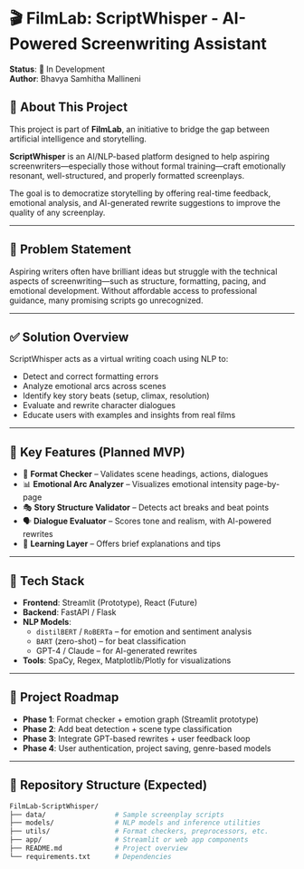 # 🎬 FilmLab: ScriptWhisper - AI-Powered Screenwriting Assistant

**Status**: 🚧 In Development  
**Author**: Bhavya Samhitha Mallineni

## 🧠 About This Project

This project is part of **FilmLab**, an initiative to bridge the gap between artificial intelligence and storytelling. 

**ScriptWhisper** is an AI/NLP-based platform designed to help aspiring screenwriters—especially those without formal training—craft emotionally resonant, well-structured, and properly formatted screenplays.

The goal is to democratize storytelling by offering real-time feedback, emotional analysis, and AI-generated rewrite suggestions to improve the quality of any screenplay.

---

## 🎯 Problem Statement

Aspiring writers often have brilliant ideas but struggle with the technical aspects of screenwriting—such as structure, formatting, pacing, and emotional development. Without affordable access to professional guidance, many promising scripts go unrecognized.

---

## ✅ Solution Overview

ScriptWhisper acts as a virtual writing coach using NLP to:
- Detect and correct formatting errors
- Analyze emotional arcs across scenes
- Identify key story beats (setup, climax, resolution)
- Evaluate and rewrite character dialogues
- Educate users with examples and insights from real films

---

## 🚀 Key Features (Planned MVP)

- 📝 **Format Checker** – Validates scene headings, actions, dialogues
- 📊 **Emotional Arc Analyzer** – Visualizes emotional intensity page-by-page
- 🎭 **Story Structure Validator** – Detects act breaks and beat points
- 🗣️ **Dialogue Evaluator** – Scores tone and realism, with AI-powered rewrites
- 🧠 **Learning Layer** – Offers brief explanations and tips

---

## 🧪 Tech Stack

- **Frontend**: Streamlit (Prototype), React (Future)
- **Backend**: FastAPI / Flask
- **NLP Models**:
  - `distilBERT` / `RoBERTa` – for emotion and sentiment analysis
  - `BART` (zero-shot) – for beat classification
  - GPT-4 / Claude – for AI-generated rewrites
- **Tools**: SpaCy, Regex, Matplotlib/Plotly for visualizations

---

## 🧾 Project Roadmap

- **Phase 1**: Format checker + emotion graph (Streamlit prototype)
- **Phase 2**: Add beat detection + scene type classification
- **Phase 3**: Integrate GPT-based rewrites + user feedback loop
- **Phase 4**: User authentication, project saving, genre-based models

---

## 📂 Repository Structure (Expected)

```bash
FilmLab-ScriptWhisper/
├── data/                 # Sample screenplay scripts
├── models/               # NLP models and inference utilities
├── utils/                # Format checkers, preprocessors, etc.
├── app/                  # Streamlit or web app components
├── README.md             # Project overview
└── requirements.txt      # Dependencies
